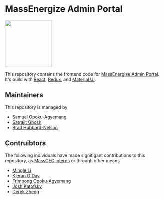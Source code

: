 # MassEnergize Admin Portal

<img src="v2.0/public/images/logo.png" width="150"/>

This repository contains the frontend code for [MassEnergize Admin Portal](https://admin.massenergize.org). It's build with [React](https://reactjs.org/), [Redux](https://redux.js.org/), and [Material UI](https://material-ui.com/).

## Maintainers

This repository is managed by

* [Samuel Opoku-Agyemang](http://samuelopokuagyemang.com])
* [Satrajit Ghosh](https://satra.cogitatum.org/)
* [Brad Hubbard-Nelson](http://www.hubbardnelson.org/)

## Contruibtors

The following individuals have made signifigant contributions to this repository, as [MassCEC interns](https://www.masscec.com/clean-energy-internship-program) or through other means

* [Mingle Li](http://mingle.eu5.org/)
* [Kieran O'Day](https://github.com/ki3ranoday)
* [Frimpong Opoku-Agyemang](https://github.com/frimpongopoku)
* [Josh Katofsky](https://www.linkedin.com/in/josh-katofsky/)
* [Derek Zheng](https://dereknzheng.com/)
